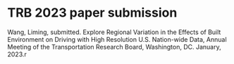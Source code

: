 # TRB 2023 paper submission

Wang, Liming, submitted. Explore Regional Variation in the Effects of Built Environment on Driving with High Resolution U.S. Nation-wide Data, Annual Meeting of the Transportation Research Board, Washington, DC. January, 2023.r